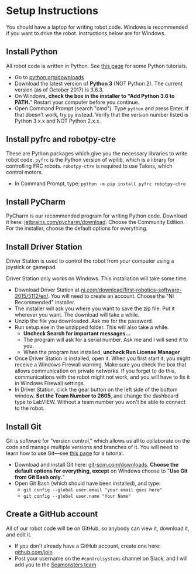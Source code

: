 # Setup Instructions

You should have a laptop for writing robot code. Windows is recommended if you want to drive the robot. Instructions below are for Windows.

## Install Python

All robot code is written in Python. See [this page](../learn-python) for some Python tutorials.

- Go to [python.org/downloads](https://www.python.org/downloads/)
- Download the latest version of **Python 3** (NOT Python 2). The current version (as of October 2017) is 3.6.3.
- On Windows, **check the box in the installer to "Add Python 3.6 to PATH.**" Restart your computer before you continue.
- Open Command Prompt (search "cmd"). Type `python` and press Enter. If that doesn't work, try `py` instead. Verify that the version number listed is Python 3.x.x and NOT Python 2.x.x.

## Install pyfrc and robotpy-ctre

These are Python packages which give you the necessary libraries to write robot code. `pyfrc` is the Python version of wpilib, which is a library for controlling FRC robots. `robotpy-ctre` is required to use Talons, which control motors.

- In Command Prompt, type: `python -m pip install pyfrc robotpy-ctre`

## Install PyCharm

PyCharm is our recommended program for writing Python code. Download it here: [jetbrains.com/pycharm/download](https://www.jetbrains.com/pycharm/download/). Choose the Community Edition. For the installer, choose the default options for everything.

## Install Driver Station

Driver Station is used to control the robot from your computer using a joystick or gamepad.

Driver Station only works on Windows. This installation will take some time.

- Download Driver Station at [ni.com/download/first-robotics-software-2015/5112/en/](http://www.ni.com/download/first-robotics-software-2015/5112/en/). You will need to create an account. Choose the "NI Recommended" installer.
- The installer will ask you where you want to save the zip file. Put it wherever you want. The download will take a while.
- Unzip the file you downloaded. Ask me for the password.
- Run setup.exe in the unzipped folder. This will also take a while.
    - **Uncheck Search for important messages...**
    - The program will ask for a serial number. Ask me and I will send it to you.
    - When the program has installed, **uncheck Run License Manager**
- Once Driver Station is installed, open it. When you first start it, you might receive a Windows Firewall warning. Make sure you check the box that allows communication on private networks. If you forget to do this, communications with the robot might not work, and you will have to fix it in Windows Firewall settings.
- In Driver Station, click the gear button on the left side of the bottom window. **Set the Team Number to 2605**, and change the dashboard type to LabVIEW. Without a team number you won't be able to connect to the robot.

## Install Git

Git is software for "version control," which allows us all to collaborate on the code and manage multiple versions and branches of it. You will need to learn how to use Git&mdash;see [this page](../learn-git) for a tutorial.

- Download and install Git here: [git-scm.com/downloads](https://git-scm.com/downloads). **Choose the default options for everything, except** on Windows choose to "**Use Git from Git Bash only.**"
- Open Git Bash (which should have been installed), and type:
    - `git config --global user.email "your email goes here"`
    - `git config --global user.name "Your Name"`

## Create a GitHub account

All of our robot code will be on GitHub, so anybody can view it, download it, and edit it.

- If you don't already have a GitHub account, create one here: [github.com/join](https://github.com/join)
- Post your username on the `#controlsystems` channel on Slack, and I will add you to the [Seamonsters team](https://github.com/seamonsters-2605/)
